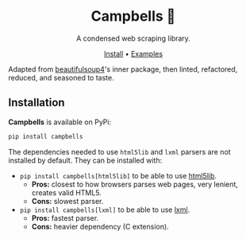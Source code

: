 <div align="center">

# Campbells 🥫

A condensed web scraping library.

[Install](#installation) •
[Examples](#examples)

</div>

Adapted from [beautifulsoup4][bs4]'s inner package, then linted, refactored, reduced, and seasoned to taste.

[bs4]: https://beautiful-soup-4.readthedocs.io/

## Installation

**Campbells** is available on PyPi:

``` bash
pip install campbells
```

The dependencies needed to use `html5lib` and `lxml` parsers are not installed by default.
They can be installed with:

- `pip install campbells[html5lib]` to be able to use
  [html5lib](https://html5lib.readthedocs.io/en/latest/).
  - **Pros:** closest to how browsers parses web pages, very lenient, creates valid HTML5.
  - **Cons:** slowest parser.
- `pip install campbells[lxml]` to be able to use
  [lxml](https://lxml.de/).
  - **Pros:** fastest parser.
  - **Cons:** heavier dependency (C extension).
